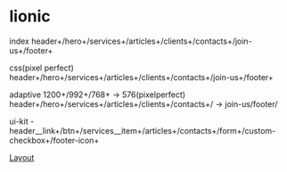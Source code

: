 # lionic

index header+/hero+/services+/articles+/clients+/contacts+/join-us+/footer+

css(pixel perfect) header+/hero+/services+/articles+/clients+/contacts+/join-us+/footer+ 

adaptive 1200+/992+/768+ -> 576(pixelperfect) header+/hero+/services+/articles+/clients+/contacts+/ -> join-us/footer/

ui-kit - header__link+/btn+/services__item+/articles+/contacts+/form+/custom-checkbox+/footer-icon+


[Layout](https://www.figma.com/file/G7A1ytt96Hf82Suipaq51N/Lionic?type=design&node-id=0-1&mode=design&t=02bCZLsIHZ8Ynhzs-0)